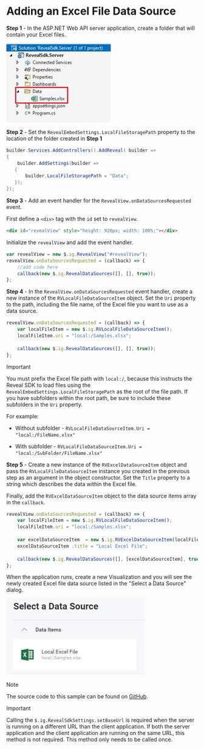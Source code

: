 # Adding an Excel File Data Source

**Step 1** - In the ASP.NET Web API server application, create a folder that will contain your Excel files.

![](images/excel-file-folder.jpg)

**Step 2** - Set the `RevealEmbedSettings.LocalFileStoragePath` property to the location of the folder created in **Step 1**

```cs
builder.Services.AddControllers().AddReveal( builder =>
{
    builder.AddSettings(builder =>
   {
       builder.LocalFileStoragePath = "Data";
   });
});
```

**Step 3** - Add an event handler for the `RevealView.onDataSourcesRequested` event.

First define a `<div>` tag with the `id` set to `revealView`.

```html
<div id="revealView" style="height: 920px; width: 100%;"></div>
```

Initialize the `revealView` and add the event handler.

```javascript
var revealView = new $.ig.RevealView("#revealView");
revealView.onDataSourcesRequested = (callback) => {
    //add code here
    callback(new $.ig.RevealDataSources([], [], true));
};
```

**Step 4** - In the `RevealView.onDataSourcesRequested` event handler, create a new instance of the `RVLocalFileDataSourceItem` object. Set the `Uri` property to the path, including the file name, of the Excel file you want to use as a data source.

```javascript
revealView.onDataSourcesRequested = (callback) => {
    var localFileItem = new $.ig.RVLocalFileDataSourceItem();
    localFileItem.uri = "local:/Samples.xlsx";

    callback(new $.ig.RevealDataSources([], [], true));
};
```

> [!IMPORTANT]
> You must prefix the Excel file path with `local:/`, because this instructs the Reveal SDK to load files using the `RevealEmbedSettings.LocalFileStoragePath` as the root of the file path. If you have subfolders within the root path, be sure to include these subfolders in the `Uri` property. 
>
> For example:
>
> * Without subfolder - `RVLocalFileDataSourceItem.Uri = "local:/FileName.xlsx"`
>
> * With subfolder - `RVLocalFileDataSourceItem.Uri = "local:/SubFolder/FileName.xlsx"`

**Step 5** - Create a new instance of the `RVExcelDataSourceItem` object and pass the `RVLocalFileDataSourceItem` instance you created in the previous step as an argument in the object constructor. Set the `Title` property to a string which describes the data within the Excel file.

Finally, add the `RVExcelDataSourceItem` object to the data source items array in the `callback`.

```javascript
revealView.onDataSourcesRequested = (callback) => {
    var localFileItem = new $.ig.RVLocalFileDataSourceItem();
    localFileItem.uri = "local:/Samples.xlsx";

    var excelDataSourceItem  = new $.ig.RVExcelDataSourceItem(localFileItem);
    excelDataSourceItem .title = "Local Excel File";

    callback(new $.ig.RevealDataSources([], [excelDataSourceItem], true));
};
```

When the application runs, create a new Visualization and you will see the newly created Excel file data source listed in the "Select a Data Source" dialog.

![](images/excel-file-data-source.jpg)

> [!NOTE]
> The source code to this sample can be found on [GitHub](https://github.com/RevealBi/sdk-samples-javascript/tree/main/AddingDataSources/ExcelFile).

> [!IMPORTANT]
> Calling the `$.ig.RevealSdkSettings.setBaseUrl` is required when the server is running on a different URL than the client application. If both the server application and the client application are running on the same URL, this method is not required. This method only needs to be called once.
